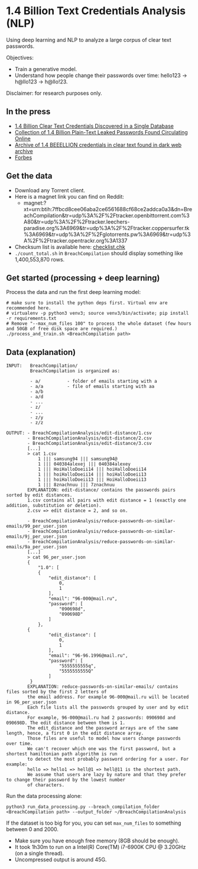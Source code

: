 # 1.4 Billion Text Credentials Analysis (NLP)

Using deep learning and NLP to analyze a large corpus of clear text passwords.

Objectives:
- Train a generative model.
- Understand how people change their passwords over time: hello123 -> h@llo123 -> h@llo!23.

Disclaimer: for research purposes only.

## In the press

- [1.4 Billion Clear Text Credentials Discovered in a Single Database](https://medium.com/4iqdelvedeep/1-4-billion-clear-text-credentials-discovered-in-a-single-database-3131d0a1ae14)
- [Collection of 1.4 Billion Plain-Text Leaked Passwords Found Circulating Online](https://thehackernews.com/2017/12/data-breach-password-list.html)
- [Archive of 1.4 BEEELLION credentials in clear text found in dark web archive](https://www.theregister.co.uk/2017/12/12/archive_of_14_beeelion_credentials_in_clear_text_found_in_dark_web_archive/)
- [Forbes](https://www.forbes.com/sites/leemathews/2017/12/11/billion-hacked-passwords-dark-web/#74a6cf4221f2)



## Get the data

- Download any Torrent client.
- Here is a magnet link you can find on Reddit:
  - magnet:?xt=urn:btih:7ffbcd8cee06aba2ce6561688cf68ce2addca0a3&dn=BreachCompilation&tr=udp%3A%2F%2Ftracker.openbittorrent.com%3A80&tr=udp%3A%2F%2Ftracker.leechers-paradise.org%3A6969&tr=udp%3A%2F%2Ftracker.coppersurfer.tk%3A6969&tr=udp%3A%2F%2Fglotorrents.pw%3A6969&tr=udp%3A%2F%2Ftracker.opentrackr.org%3A1337
- Checksum list is available here: [checklist.chk](checklist.chk)
- `./count_total.sh` in `BreachCompilation` should display something like 1,400,553,870 rows.

## Get started (processing + deep learning)

Process the data and run the first deep learning model:

```
# make sure to install the python deps first. Virtual env are recommended here.
# virtualenv -p python3 venv3; source venv3/bin/activate; pip install -r requirements.txt
# Remove "--max_num_files 100" to process the whole dataset (few hours and 50GB of free disk space are required.)
./process_and_train.sh <BreachCompilation path>
```

## Data (explanation)

```
INPUT:   BreachCompilation/
         BreachCompilation is organized as:

         - a/          - folder of emails starting with a
         - a/a         - file of emails starting with aa
         - a/b
         - a/d
         - ...
         - z/
         - ...
         - z/y
         - z/z

OUTPUT: - BreachCompilationAnalysis/edit-distance/1.csv
        - BreachCompilationAnalysis/edit-distance/2.csv
        - BreachCompilationAnalysis/edit-distance/3.csv
        [...]
        > cat 1.csv
            1 ||| samsung94 ||| samsung94@
            1 ||| 040384alexej ||| 040384alexey
            1 ||| HoiHalloDoeii14 ||| hoiHalloDoeii14
            1 ||| hoiHalloDoeii14 ||| hoiHalloDoeii13
            1 ||| hoiHalloDoeii13 ||| HoiHalloDoeii13
            1 ||| 8znachnuu ||| 7znachnuu
        EXPLANATION: edit-distance/ contains the passwords pairs sorted by edit distances.
        1.csv contains all pairs with edit distance = 1 (exactly one addition, substitution or deletion).
        2.csv => edit distance = 2, and so on.

        - BreachCompilationAnalysis/reduce-passwords-on-similar-emails/99_per_user.json
        - BreachCompilationAnalysis/reduce-passwords-on-similar-emails/9j_per_user.json
        - BreachCompilationAnalysis/reduce-passwords-on-similar-emails/9a_per_user.json
        [...]
        > cat 96_per_user.json
        {
            "1.0": [
            {
                "edit_distance": [
                    0,
                    1
                ],
                "email": "96-000@mail.ru",
                "password": [
                    "090698d",
                    "090698D"
                ]
            },
        {
                "edit_distance": [
                    0,
                    1
                ],
                "email": "96-96.1996@mail.ru",
                "password": [
                    "5555555555q",
                    "5555555555Q"
                ]
         }
        EXPLANATION: reduce-passwords-on-similar-emails/ contains files sorted by the first 2 letters of
        the email address. For example 96-000@mail.ru will be located in 96_per_user.json
        Each file lists all the passwords grouped by user and by edit distance.
        For example, 96-000@mail.ru had 2 passwords: 090698d and 090698D. The edit distance between them is 1.
        The edit_distance and the password arrays are of the same length, hence, a first 0 in the edit distance array.
        Those files are useful to model how users change passwords over time.
        We can't recover which one was the first password, but a shortest hamiltonian path algorithm is run
        to detect the most probably password ordering for a user. For example:
        hello => hello1 => hell@1 => hell@11 is the shortest path.
        We assume that users are lazy by nature and that they prefer to change their password by the lowest number
        of characters.
```

Run the data processing alone:

```
python3 run_data_processing.py --breach_compilation_folder <BreachCompilation path> --output_folder ~/BreachCompilationAnalysis
```

If the dataset is too big for you, you can set `max_num_files` to something between 0 and 2000.
 
- Make sure you have enough free memory (8GB should be enough).
- It took 1h30m to run on a Intel(R) Core(TM) i7-6900K CPU @ 3.20GHz (on a single thread).
- Uncompressed output is around 45G.
